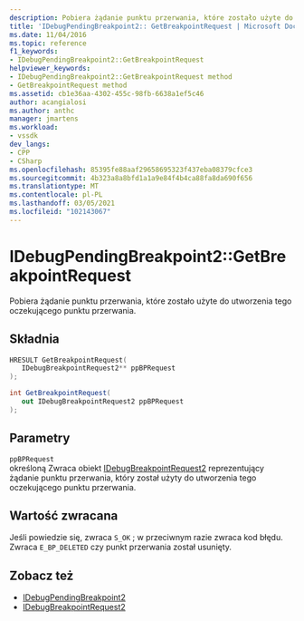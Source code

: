```yaml
---
description: Pobiera żądanie punktu przerwania, które zostało użyte do utworzenia tego oczekującego punktu przerwania.
title: 'IDebugPendingBreakpoint2:: GetBreakpointRequest | Microsoft Docs'
ms.date: 11/04/2016
ms.topic: reference
f1_keywords:
- IDebugPendingBreakpoint2::GetBreakpointRequest
helpviewer_keywords:
- IDebugPendingBreakpoint2::GetBreakpointRequest method
- GetBreakpointRequest method
ms.assetid: cb1e36aa-4302-455c-98fb-6638a1ef5c46
author: acangialosi
ms.author: anthc
manager: jmartens
ms.workload:
- vssdk
dev_langs:
- CPP
- CSharp
ms.openlocfilehash: 85395fe88aaf29658695323f437eba08379cfce3
ms.sourcegitcommit: 4b323a8a8bfd1a1a9e84f4b4ca88fa8da690f656
ms.translationtype: MT
ms.contentlocale: pl-PL
ms.lasthandoff: 03/05/2021
ms.locfileid: "102143067"
---
```

# <a name="idebugpendingbreakpoint2getbreakpointrequest"></a>IDebugPendingBreakpoint2::GetBreakpointRequest
Pobiera żądanie punktu przerwania, które zostało użyte do utworzenia tego oczekującego punktu przerwania.

## <a name="syntax"></a>Składnia

```cpp
HRESULT GetBreakpointRequest( 
   IDebugBreakpointRequest2** ppBPRequest
);
```

```csharp
int GetBreakpointRequest( 
   out IDebugBreakpointRequest2 ppBPRequest
);
```

## <a name="parameters"></a>Parametry
`ppBPRequest`\
określoną Zwraca obiekt [IDebugBreakpointRequest2](../../../extensibility/debugger/reference/idebugbreakpointrequest2.md) reprezentujący żądanie punktu przerwania, który został użyty do utworzenia tego oczekującego punktu przerwania.

## <a name="return-value"></a>Wartość zwracana
 Jeśli powiedzie się, zwraca `S_OK` ; w przeciwnym razie zwraca kod błędu. Zwraca `E_BP_DELETED` czy punkt przerwania został usunięty.

## <a name="see-also"></a>Zobacz też
- [IDebugPendingBreakpoint2](../../../extensibility/debugger/reference/idebugpendingbreakpoint2.md)
- [IDebugBreakpointRequest2](../../../extensibility/debugger/reference/idebugbreakpointrequest2.md)
